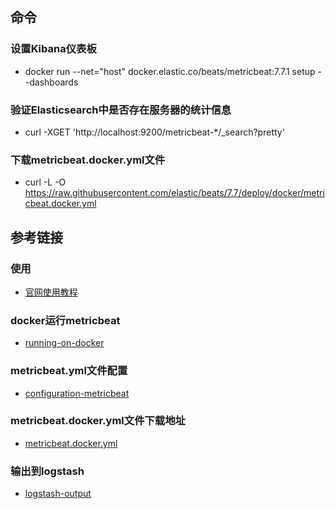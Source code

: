 

## 命令

### 设置Kibana仪表板
* docker run --net="host" docker.elastic.co/beats/metricbeat:7.7.1 setup --dashboards

### 验证Elasticsearch中是否存在服务器的统计信息
* curl -XGET 'http://localhost:9200/metricbeat-*/_search?pretty'

### 下载metricbeat.docker.yml文件
* curl -L -O https://raw.githubusercontent.com/elastic/beats/7.7/deploy/docker/metricbeat.docker.yml

## 参考链接

### 使用
* [官网使用教程](https://www.elastic.co/guide/en/beats/metricbeat/current/metricbeat-getting-started.html)

### docker运行metricbeat
* [running-on-docker](https://www.elastic.co/guide/en/beats/metricbeat/current/running-on-docker.html)

### metricbeat.yml文件配置
* [configuration-metricbeat](https://www.elastic.co/guide/en/beats/metricbeat/current/configuration-metricbeat.html)

### metricbeat.docker.yml文件下载地址
* [metricbeat.docker.yml](https://raw.githubusercontent.com/elastic/beats/7.7/deploy/docker/metricbeat.docker.yml)

### 输出到logstash
* [logstash-output](https://www.elastic.co/guide/en/beats/metricbeat/current/logstash-output.html)

